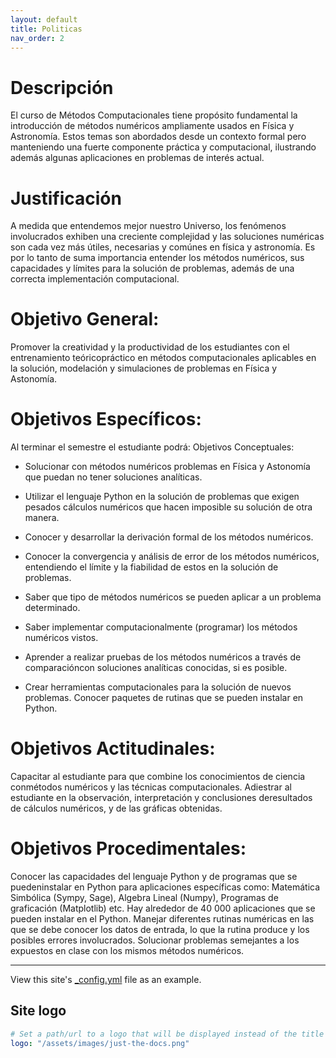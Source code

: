 ```yaml
---
layout: default
title: Politicas
nav_order: 2
---
```


# Descripción

El curso de Métodos Computacionales tiene propósito fundamental la introducción de
métodos numéricos ampliamente usados en Física y Astronomía. Estos temas son
abordados desde un contexto formal pero manteniendo una fuerte componente práctica y
computacional, ilustrando además algunas aplicaciones en problemas de interés actual.


# Justificación

A medida que entendemos mejor nuestro Universo, los fenómenos involucrados exhiben
una creciente complejidad y las soluciones numéricas son cada vez más útiles, necesarias
y comúnes en física y astronomía. Es por lo tanto de suma importancia entender los
métodos numéricos, sus capacidades y límites para la solución de problemas, además de
una correcta implementación computacional.



# Objetivo General:

Promover la creatividad y la productividad de los estudiantes con el entrenamiento teóricopráctico
en métodos computacionales aplicables en la solución, modelación y
simulaciones de problemas en Física y Astonomía.


# Objetivos Específicos:

Al terminar el semestre el estudiante podrá:
Objetivos Conceptuales:

- Solucionar con métodos numéricos problemas en Física y Astonomía que
puedan no
tener soluciones analíticas.

- Utilizar el lenguaje Python en la solución de problemas que exigen pesados
cálculos numéricos que hacen imposible su solución de otra manera.
- Conocer y desarrollar la derivación formal de los métodos numéricos.

- Conocer la convergencia y análisis de error de los métodos numéricos,
entendiendo el límite y la fiabilidad de estos en la solución de problemas.

- Saber que tipo de métodos numéricos se pueden aplicar a un problema
determinado.

- Saber implementar computacionalmente (programar) los métodos numéricos
vistos.

- Aprender a realizar pruebas de los métodos numéricos a través de comparacióncon soluciones analíticas conocidas, si es posible.

- Crear herramientas computacionales para la solución de nuevos problemas.
Conocer paquetes de rutinas que se pueden instalar en Python.


# Objetivos Actitudinales:

Capacitar al estudiante para que combine los conocimientos de ciencia conmétodos numéricos y las técnicas computacionales.
Adiestrar al estudiante en la observación, interpretación y conclusiones deresultados de cálculos numéricos, y de las gráficas obtenidas.

# Objetivos Procedimentales:

Conocer las capacidades del lenguaje Python y de programas que se puedeninstalar en Python para aplicaciones específicas como: Matemática Simbólica (Sympy, Sage), Algebra Lineal (Numpy), Programas de graficación (Matplotlib)
etc. Hay alrededor de 40 000 aplicaciones que se pueden instalar en el Python.  Manejar diferentes rutinas numéricas en las que se debe conocer los datos de entrada, lo que la rutina produce y los posibles errores involucrados.
Solucionar problemas semejantes a los expuestos en clase con los mismos métodos numéricos.



---

View this site's [\_config.yml](https://github.com/just-the-docs/just-the-docs/tree/main/_config.yml) file as an example.

## Site logo

```yaml
# Set a path/url to a logo that will be displayed instead of the title
logo: "/assets/images/just-the-docs.png"
```
